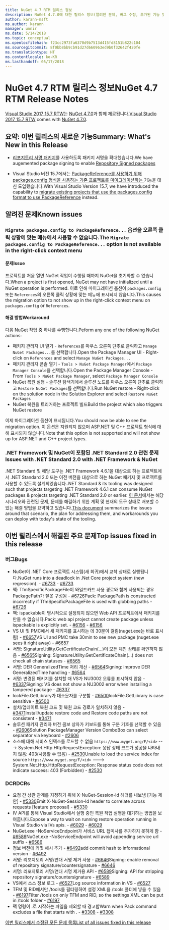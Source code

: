 ```yaml
---
title: NuGet 4.7 RTM 릴리스 정보
description: NuGet 4.7.0에 대한 릴리스 정보(알려진 문제, 버그 수정, 추가된 기능 및 DCR 포함)
author: karann-msft
ms.author: karann
manager: unnir
ms.date: 5/14/2018
ms.topic: conceptual
ms.openlocfilehash: f23cc2973fa6370d9b7513d415fd8151b822c104
ms.sourcegitcommit: 8f0bb8bb9cb91d27d660963ed9b0f32642f420fe
ms.translationtype: HT
ms.contentlocale: ko-KR
ms.lasthandoff: 05/17/2018
---
```

# <a name="nuget-47-rtm-release-notes"></a><span data-ttu-id="0aa54-103">NuGet 4.7 RTM 릴리스 정보</span><span class="sxs-lookup"><span data-stu-id="0aa54-103">NuGet 4.7 RTM Release Notes</span></span>

<span data-ttu-id="0aa54-104">[Visual Studio 2017 15.7 RTW](https://www.visualstudio.com/news/releasenotes/vs2017-relnotes)는 [NuGet 4.7.0](https://dist.nuget.org/win-x86-commandline/v4.7.0/nuget.exe)과 함께 제공됩니다.</span><span class="sxs-lookup"><span data-stu-id="0aa54-104">[Visual Studio 2017 15.7 RTW](https://www.visualstudio.com/news/releasenotes/vs2017-relnotes) comes with [NuGet 4.7.0](https://dist.nuget.org/win-x86-commandline/v4.7.0/nuget.exe).</span></span>

## <a name="summary-whats-new-in-this-release"></a><span data-ttu-id="0aa54-105">요약: 이번 릴리스의 새로운 기능</span><span class="sxs-lookup"><span data-stu-id="0aa54-105">Summary: What's New in this Release</span></span>

* <span data-ttu-id="0aa54-106">[리포지토리 서명 패키지](https://github.com/NuGet/Home/wiki/Repository-Signatures)를 사용하도록 패키지 서명을 확대했습니다.</span><span class="sxs-lookup"><span data-stu-id="0aa54-106">We have augemented package signing to enable [Repository Signed packages](https://github.com/NuGet/Home/wiki/Repository-Signatures)</span></span>

* <span data-ttu-id="0aa54-107">Visual Studio 버전 15.7에서는 [PackageReference를 사용하기 위해 packages.config 형식을 사용하는 기존 프로젝트를 마이그레이션하는 ](https://docs.microsoft.com/en-us/nuget/reference/migrate-packages-config-to-package-reference) 기능을 대신 도입했습니다.</span><span class="sxs-lookup"><span data-stu-id="0aa54-107">With Visual Studio Version 15.7, we have introduced the capability to [migrate existing projects that use the packages.config format to use PackageReference](https://docs.microsoft.com/en-us/nuget/reference/migrate-packages-config-to-package-reference) instead.</span></span>

## <a name="known-issues"></a><span data-ttu-id="0aa54-108">알려진 문제</span><span class="sxs-lookup"><span data-stu-id="0aa54-108">Known issues</span></span>

### <a name="the-migrate-packagesconfig-to-packagereference-option-is-not-available-in-the-right-click-context-menu"></a><span data-ttu-id="0aa54-109">`Migrate packages.config to PackageReference...` 옵션을 오른쪽 클릭 상황에 맞는 메뉴에서 사용할 수 없습니다.</span><span class="sxs-lookup"><span data-stu-id="0aa54-109">The `Migrate packages.config to PackageReference...` option is not available in the right-click context menu</span></span>

#### <a name="issue"></a><span data-ttu-id="0aa54-110">문제</span><span class="sxs-lookup"><span data-stu-id="0aa54-110">Issue</span></span>

<span data-ttu-id="0aa54-111">프로젝트를 처음 열면 NuGet 작업이 수행될 때까지 NuGet을 초기화할 수 없습니다.</span><span class="sxs-lookup"><span data-stu-id="0aa54-111">When a project is first opened, NuGet may not have initialized until a NuGet operation is performed.</span></span> <span data-ttu-id="0aa54-112">이로 인해 마이그레이션 옵션이 `packages.config` 또는 `References`의 오른쪽 클릭 상황에 맞는 메뉴에 표시되지 않습니다.</span><span class="sxs-lookup"><span data-stu-id="0aa54-112">This causes the migration option to not show up in the right-click context menu on `packages.config` or `References`.</span></span>

#### <a name="workaround"></a><span data-ttu-id="0aa54-113">해결 방법</span><span class="sxs-lookup"><span data-stu-id="0aa54-113">Workaround</span></span>

<span data-ttu-id="0aa54-114">다음 NuGet 작업 중 하나를 수행합니다.</span><span class="sxs-lookup"><span data-stu-id="0aa54-114">Peform any one of the following NuGet actions:</span></span>
* <span data-ttu-id="0aa54-115">패키지 관리자 UI 열기 - `References`를 마우스 오른쪽 단추로 클릭하고 `Manage NuGet Packages...`를 선택합니다.</span><span class="sxs-lookup"><span data-stu-id="0aa54-115">Open the Package Manager UI - Right-click on `References` and select `Manage NuGet Packages...`</span></span>
* <span data-ttu-id="0aa54-116">패키지 관리자 콘솔 열기 - `Tools > NuGet Package Manager`에서 `Package Manager Console`을 선택합니다.</span><span class="sxs-lookup"><span data-stu-id="0aa54-116">Open the Package Manager Console - From `Tools > NuGet Package Manager`, select `Package Manager Console`</span></span>
* <span data-ttu-id="0aa54-117">NuGet 복원 실행 - 솔루션 탐색기에서 솔루션 노드를 마우스 오른쪽 단추로 클릭하고 `Restore NuGet Packages`를 선택합니다.</span><span class="sxs-lookup"><span data-stu-id="0aa54-117">Run NuGet restore - Right-click on the solution node in the Solution Explorer and select `Restore NuGet Packages`</span></span>
* <span data-ttu-id="0aa54-118">NuGet 복원을 트리거하는 프로젝트 빌드</span><span class="sxs-lookup"><span data-stu-id="0aa54-118">Build the project which also triggers NuGet restore</span></span>

<span data-ttu-id="0aa54-119">이제 마이그레이션 옵션이 표시됩니다.</span><span class="sxs-lookup"><span data-stu-id="0aa54-119">You should now be able to see the migration option.</span></span> <span data-ttu-id="0aa54-120">이 옵션은 지원되지 않으며 ASP.NET 및 C++ 프로젝트 형식에 대해 표시되지 않습니다.</span><span class="sxs-lookup"><span data-stu-id="0aa54-120">Note that this option is not supported and will not show up for ASP.NET and C++ project types.</span></span>

### <a name="issues-with-net-standard-20-with-net-framework--nuget"></a><span data-ttu-id="0aa54-121">.NET Framework 및 NuGet이 포함된 .NET Standard 2.0 관련 문제</span><span class="sxs-lookup"><span data-stu-id="0aa54-121">Issues with .NET Standard 2.0 with .NET Framework & NuGet</span></span>

<span data-ttu-id="0aa54-122">.NET Standard 및 해당 도구는 .NET Framework 4.6.1을 대상으로 하는 프로젝트에서 .NET Standard 2.0 또는 이전 버전을 대상으로 하는 NuGet 패키지 및 프로젝트를 사용할 수 있도록 설계되었습니다.</span><span class="sxs-lookup"><span data-stu-id="0aa54-122">.NET Standard & its tooling was designed such that projects targeting .NET Framework 4.6.1 can consume NuGet packages & projects targeting .NET Standard 2.0 or earlier.</span></span> <span data-ttu-id="0aa54-123">[이 문서](https://github.com/dotnet/standard/issues/481)에서는 해당 시나리오와 관련된 문제, 문제를 해결하기 위한 계획 및 현재의 도구 상태로 배포할 수 있는 해결 방법을 요약하고 있습니다.</span><span class="sxs-lookup"><span data-stu-id="0aa54-123">[This document](https://github.com/dotnet/standard/issues/481) summarizes the issues around that scenario, the plan for addressing them, and workarounds you can deploy with today's state of the tooling.</span></span>

## <a name="top-issues-fixed-in-this-release"></a><span data-ttu-id="0aa54-124">이번 릴리스에서 해결된 주요 문제</span><span class="sxs-lookup"><span data-stu-id="0aa54-124">Top issues fixed in this release</span></span>

### <a name="bugs"></a><span data-ttu-id="0aa54-125">버그</span><span class="sxs-lookup"><span data-stu-id="0aa54-125">Bugs</span></span>

* <span data-ttu-id="0aa54-126">NuGet이 .NET Core 프로젝트 시스템(새 회귀)에서 교착 상태로 실행됩니다.</span><span class="sxs-lookup"><span data-stu-id="0aa54-126">NuGet runs into a deadlock in .Net Core project system (new regression).</span></span><span data-ttu-id="0aa54-127"> - [#6733](https://github.com/NuGet/Home/issues/6733)</span><span class="sxs-lookup"><span data-stu-id="0aa54-127"> - [#6733](https://github.com/NuGet/Home/issues/6733)</span></span>
* <span data-ttu-id="0aa54-128">팩: TfmSpecificPackageFile이 와일드카드 사용 경로와 함께 사용되는 경우 PackagePath가 잘못 구성됨 - [#6726](https://github.com/NuGet/Home/issues/6726)</span><span class="sxs-lookup"><span data-stu-id="0aa54-128">Pack: PackagePath is constructed incorrectly if TfmSpecificPackageFile is used with globbing paths - [#6726](https://github.com/NuGet/Home/issues/6726)</span></span>
* <span data-ttu-id="0aa54-129">팩: ispackable이 명시적으로 설정되지 않으면 Web API 프로젝트에서 패키지를 만들 수 없습니다.</span><span class="sxs-lookup"><span data-stu-id="0aa54-129">Pack: web api project cannot create package unless ispackable is explicitly set.</span></span><span data-ttu-id="0aa54-130"> - [#6156](https://github.com/NuGet/Home/issues/6156)</span><span class="sxs-lookup"><span data-stu-id="0aa54-130"> - [#6156](https://github.com/NuGet/Home/issues/6156)</span></span>
* <span data-ttu-id="0aa54-131">VS UI 및 PMC에서 새 패키지를 표시하는 데 30분이 걸림(nuget.exe는 바로 표시됨) - [#6657](https://github.com/NuGet/Home/issues/6657)</span><span class="sxs-lookup"><span data-stu-id="0aa54-131">VS UI and PMC take 30min to see new package (nuget.exe sees it right away) - [#6657](https://github.com/NuGet/Home/issues/6657)</span></span>
* <span data-ttu-id="0aa54-132">서명: SignatureUtility.GetCertificateChain(...)이 모든 체인 상태를 확인하지 않음 - [#6565](https://github.com/NuGet/Home/issues/6565)</span><span class="sxs-lookup"><span data-stu-id="0aa54-132">Signing:  SignatureUtility.GetCertificateChain(...) does not check all chain statuses - [#6565](https://github.com/NuGet/Home/issues/6565)</span></span>
* <span data-ttu-id="0aa54-133">서명: DER GeneralizedTime 처리 개선 - [#6564](https://github.com/NuGet/Home/issues/6564)</span><span class="sxs-lookup"><span data-stu-id="0aa54-133">Signing:  improve DER GeneralizedTime handling - [#6564](https://github.com/NuGet/Home/issues/6564)</span></span>
* <span data-ttu-id="0aa54-134">서명: 변경된 패키지를 설치할 때 VS가 NU3002 오류를 표시하지 않음 - [#6337](https://github.com/NuGet/Home/issues/6337)</span><span class="sxs-lookup"><span data-stu-id="0aa54-134">Signing: VS does not show a NU3002 error when installing a tampered package - [#6337](https://github.com/NuGet/Home/issues/6337)</span></span>
* <span data-ttu-id="0aa54-135">lockFile.GetLibrary가 대소문자를 구분함 - [#6500](https://github.com/NuGet/Home/issues/6500)</span><span class="sxs-lookup"><span data-stu-id="0aa54-135">lockFile.GetLibrary is case sensitive - [#6500](https://github.com/NuGet/Home/issues/6500)</span></span>
* <span data-ttu-id="0aa54-136">설치/업데이트 복원 코드 및 복원 코드 경로가 일치하지 않음 - [#3471](https://github.com/NuGet/Home/issues/3471)</span><span class="sxs-lookup"><span data-stu-id="0aa54-136">Install/update restore code and Restore code paths are not consistent - [#3471](https://github.com/NuGet/Home/issues/3471)</span></span>
* <span data-ttu-id="0aa54-137">솔루션 패키지 관리자 버전 콤보 상자가 키보드를 통해 구분 기호를 선택할 수 있음 - [#2606](https://github.com/NuGet/Home/issues/2606)</span><span class="sxs-lookup"><span data-stu-id="0aa54-137">Solution PackageManager Version ComboBox can select separator via keyboard - [#2606](https://github.com/NuGet/Home/issues/2606)</span></span>
* <span data-ttu-id="0aa54-138">소스에 대해 서비스 인덱스를 로드할 수 없음 `https://www.myget.org/F/<id>` ---> System.Net.Http.HttpRequestException: 응답 상태 코드가 성공을 나타내지 않음: 403(사용할 수 없음) - [#2530](https://github.com/NuGet/Home/issues/2530)</span><span class="sxs-lookup"><span data-stu-id="0aa54-138">Unable to load the service index for source `https://www.myget.org/F/<id>` ---> System.Net.Http.HttpRequestException: Response status code does not indicate success: 403 (Forbidden) - [#2530](https://github.com/NuGet/Home/issues/2530)</span></span>

### <a name="dcrs"></a><span data-ttu-id="0aa54-139">DCR</span><span class="sxs-lookup"><span data-stu-id="0aa54-139">DCRs</span></span>

* <span data-ttu-id="0aa54-140">요청 간 상관 관계를 지정하기 위해 X-NuGet-Session-Id 헤더를 내보냄 [기능 제안] - [#5330](https://github.com/NuGet/Home/issues/5330)</span><span class="sxs-lookup"><span data-stu-id="0aa54-140">Emit X-NuGet-Session-Id header to correlate across requests [feature proposal] - [#5330](https://github.com/NuGet/Home/issues/5330)</span></span>
* <span data-ttu-id="0aa54-141">IV API를 통해 Visual Studio에서 실행 중인 복원 작업 실행을 대기하는 방법을 보여줍니다.</span><span class="sxs-lookup"><span data-stu-id="0aa54-141">Expose a way to wait on running restore operation running in Visual Studio via IVs apis.</span></span><span data-ttu-id="0aa54-142"> - [#6029](https://github.com/NuGet/Home/issues/6029)</span><span class="sxs-lookup"><span data-stu-id="0aa54-142"> - [#6029](https://github.com/NuGet/Home/issues/6029)</span></span>
* <span data-ttu-id="0aa54-143">NuGet.exe -NoServiceEndpoint가 서비스 URL 접미사를 추가하지 못하게 함 - [#6586](https://github.com/NuGet/Home/issues/6586)</span><span class="sxs-lookup"><span data-stu-id="0aa54-143">NuGet.exe -NoServiceEndpoint will avoid appending service url suffix - [#6586](https://github.com/NuGet/Home/issues/6586)</span></span>
* <span data-ttu-id="0aa54-144">정보 버전에 커밋 해시 추가 - [#6492](https://github.com/NuGet/Home/issues/6492)</span><span class="sxs-lookup"><span data-stu-id="0aa54-144">add commit hash to informational version - [#6492](https://github.com/NuGet/Home/issues/6492)</span></span>
* <span data-ttu-id="0aa54-145">서명: 리포지토리 서명/연대 서명 제거 사용 - [#6646](https://github.com/NuGet/Home/issues/6646)</span><span class="sxs-lookup"><span data-stu-id="0aa54-145">Signing:  enable removal of repository signature/countersignature - [#6646](https://github.com/NuGet/Home/issues/6646)</span></span>
* <span data-ttu-id="0aa54-146">서명: 리포지토리 서명/연대 서명 제거용 API - [#6589](https://github.com/NuGet/Home/issues/6589)</span><span class="sxs-lookup"><span data-stu-id="0aa54-146">Signing:  API for stripping repository signature/countersignature - [#6589](https://github.com/NuGet/Home/issues/6589)</span></span>
* <span data-ttu-id="0aa54-147">VS에서 소스 정보 로그 - [#6527](https://github.com/NuGet/Home/issues/6527)</span><span class="sxs-lookup"><span data-stu-id="0aa54-147">Log source information in VS - [#6527](https://github.com/NuGet/Home/issues/6527)</span></span>
* <span data-ttu-id="0aa54-148">TFM 및 RID에서만 /tools를 필터링하여 설정 XML을 /tools 폴더에 넣을 수 있음 - [#6197](https://github.com/NuGet/Home/issues/6197)</span><span class="sxs-lookup"><span data-stu-id="0aa54-148">Filter /tools on only TFM and RID, so the settings XML can be put in /tools folder - [#6197](https://github.com/NuGet/Home/issues/6197)</span></span>
* <span data-ttu-id="0aa54-149">팩 명령이 .로 시작하는 파일을 제외할 때 경고함</span><span class="sxs-lookup"><span data-stu-id="0aa54-149">Warn when Pack command excludes a file that starts with .</span></span><span data-ttu-id="0aa54-150">  - [#3308](https://github.com/NuGet/Home/issues/3308)</span><span class="sxs-lookup"><span data-stu-id="0aa54-150">  - [#3308](https://github.com/NuGet/Home/issues/3308)</span></span>

[<span data-ttu-id="0aa54-151">이번 릴리스에서 수정된 모든 문제 목록</span><span class="sxs-lookup"><span data-stu-id="0aa54-151">List of all issues fixed in this release</span></span>](https://github.com/NuGet/Home/issues?q=is%3Aissue+is%3Aclosed+milestone%3A%224.7")
